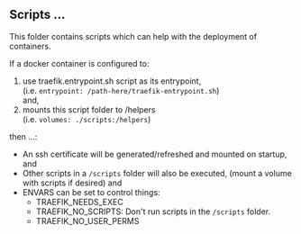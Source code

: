 ## Scripts ...

This folder contains scripts which can help with the deployment of containers.

If a docker container is configured to:
 1. use traefik.entrypoint.sh script as its entrypoint,    
 (i.e. ```entrypoint: /path-here/traefik-entrypoint.sh```)   
 and,  
 1. mounts this script folder to /helpers   
 (i.e. ```volumes: ./scripts:/helpers```)    
  
 then ...:
 * An ssh certificate will be generated/refreshed and mounted on startup, and
 * Other scripts in a `/scripts` folder will also be executed, (mount a volume with scripts if desired) and
 * ENVARS can be set to control things:
    * TRAEFIK_NEEDS_EXEC
    * TRAEFIK_NO_SCRIPTS: Don't run scripts in the `/scripts` folder.
    * TRAEFIK_NO_USER_PERMS
    
